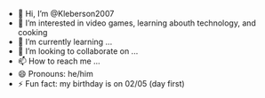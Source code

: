 - 👋 Hi, I’m @Kleberson2007
- 👀 I’m interested in video games, learning abouth technology, and cooking
- 🌱 I’m currently learning ...
- 💞️ I’m looking to collaborate on ...
- 📫 How to reach me ...
- 😄 Pronouns: he/him
- ⚡ Fun fact: my birthday is on 02/05 (day first)

<!---
Kleberson2007/Kleberson2007 is a ✨ special ✨ repository because its `README.md` (this file) appears on your GitHub profile.
You can click the Preview link to take a look at your changes.
--->
